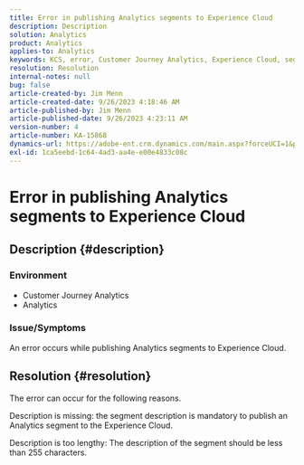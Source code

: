 ```yaml
---
title: Error in publishing Analytics segments to Experience Cloud
description: Description
solution: Analytics
product: Analytics
applies-to: Analytics
keywords: KCS, error, Customer Journey Analytics, Experience Cloud, segments, publishing
resolution: Resolution
internal-notes: null
bug: false
article-created-by: Jim Menn
article-created-date: 9/26/2023 4:18:46 AM
article-published-by: Jim Menn
article-published-date: 9/26/2023 4:23:11 AM
version-number: 4
article-number: KA-15868
dynamics-url: https://adobe-ent.crm.dynamics.com/main.aspx?forceUCI=1&pagetype=entityrecord&etn=knowledgearticle&id=0cb090c6-235c-ee11-be6f-6045bd006268
exl-id: 1ca5eebd-1c64-4ad3-aa4e-e00e4833c08c
---
```

# Error in publishing Analytics segments to Experience Cloud

## Description {#description}


### <b>Environment</b>

- Customer Journey Analytics
- Analytics




### <b>Issue/Symptoms</b>

An error occurs while publishing Analytics segments to Experience Cloud.


## Resolution {#resolution}


The error can occur for the following reasons.

Description is missing: the segment description is mandatory to publish an Analytics segment to the Experience Cloud.

Description is too lengthy: The description of the segment should be less than 255 characters.
